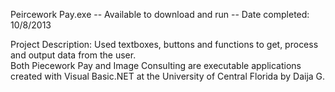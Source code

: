 Peircework Pay.exe -- Available to download and run --  Date completed: 10/8/2013

Project Description:
Used textboxes, buttons and functions to get, process and output data from the user.   
Both Piecework Pay and Image Consulting are executable applications created with Visual Basic.NET at the University of Central Florida by Daija G.     



